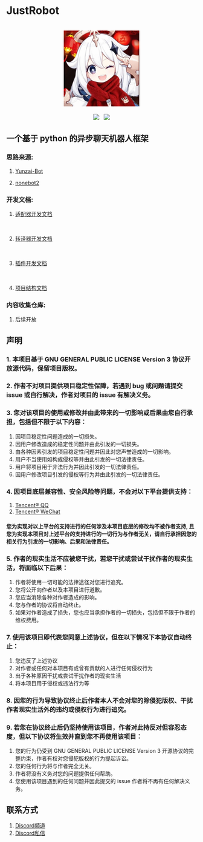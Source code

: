 # JustRobot

<div style="text-align:center">
<br>
<img src='./resources/default_img/icon.jpg' width='200' height='200'>
<br>
<br>
<img src='https://img.shields.io/github/stars/oldcitynight/justrobot.svg?style=social&label=Stars'>
&nbsp;
<img src='https://img.shields.io/github/followers/oldcitynight.svg?style=social&label=Follow'>
</div>

## 一个基于 python 的异步聊天机器人框架

### 思路来源:

1. [Yunzai-Bot](https://github.com/yhArcadia/Yunzai-Bot-plugins-index)

2. [nonebot2](https://github.com/nonebot/nonebot2)

### 开发文档:

1. [适配器开发文档](./readme/adapter/zh-CN.md)
<br>

2. [转译器开发文档](./readme/translator/zh-CN.md)
<br>

3. [插件开发文档](./readme/plugins/zh-CN.md)
<br>

4. [项目结构文档](./readme/justrobot/zh-CN.md)

### 内容收集仓库:

1. 后续开放

## 声明

### 1. 本项目基于 GNU GENERAL PUBLIC LICENSE Version 3 协议开放源代码，保留项目版权。

### 2. 作者不对项目提供项目稳定性保障，若遇到 bug 或问题请提交 issue 或自行解决，作者对项目的 issue 有解决义务。

### 3. 您对该项目的使用或修改并由此带来的一切影响或后果由您自行承担，包括但不限于以下内容：

1. 因项目稳定性问题造成的一切损失。
2. 因用户修改造成的稳定性问题并由此引发的一切损失。
3. 由各种因素引发的项目稳定性问题并因此对您声誉造成的一切影响。
4. 用户不当使用如构成侵权等并由此引发的一切法律责任。
5. 用户将项目用于非法行为并因此引发的一切法律责任。
6. 因用户修改项目引发的侵权等行为并由此引发的一切法律责任。

### 4. 因项目底层兼容性、安全风险等问题，不会对以下平台提供支持：

1. [Tencent® QQ](https://im.qq.com/index/)
2. [Tencent® WeChat](https://weixin.qq.com/)

#### 您为实现对以上平台的支持进行的任何涉及本项目底层的修改均不被作者支持, 且您为实现本项目对上述平台的支持进行的一切行为与作者无关，请自行承担因您的相关行为引发的一切影响、后果和法律责任。

### 5. 作者的现实生活不应被您干扰，若您干扰或尝试干扰作者的现实生活，将面临以下后果：

1. 作者将使用一切可能的法律途径对您进行追究。
2. 您将公开向作者以及本项目进行道歉。
3. 您应当消除各种对作者造成的影响。
4. 您与作者的协议将自动终止。
5. 如果对作者造成了损失，您也应当承担作者的一切损失，包括但不限于作者的维权费用。

### 7. 使用该项目即代表您同意上述协议，但在以下情况下本协议自动终止：

1. 您违反了上述协议
2. 对作者或任何对本项目有或曾有贡献的人进行任何侵权行为
3. 出于各种原因干扰或尝试干扰作者的现实生活
4. 将本项目用于侵权或违法行为等

### 8. 因您的行为导致协议终止后作者本人不会对您的除侵犯版权、干扰作者现实生活外的违约或侵权行为进行追究。

### 9. 若您在协议终止后仍坚持使用该项目，作者对此持反对但容忍态度，但以下协议将生效并直到您不再使用该项目：

1. 您的行为仍受到 GNU GENERAL PUBLIC LICENSE Version 3 开源协议的完整约束，作者有权对您侵犯版权的行为提起诉讼。
2. 您的任何行为将与作者完全无关。
3. 作者将没有义务对您的问题提供任何帮助。
4. 您使用该项目遇到的任何问题并因此提交的 issue 作者将不再有任何解决义务。 

## 联系方式

1. [Discord频道](https://discord.gg/H3yCw7fuHw)
2. [Discord私信](https://discord.com/invite/QennzhNb)